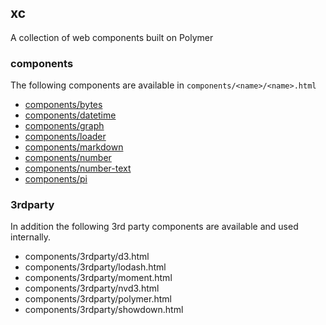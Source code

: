 ## xc

A collection of web components built on Polymer


### components

The following components are available in `components/<name>/<name>.html`

- [components/bytes](components/bytes/bytes.md)
- [components/datetime](components/datetime/datetime.md)
- [components/graph](components/graph/graph.md)
- [components/loader](components/loader/loader.md)
- [components/markdown](components/markdown/markdown.md)
- [components/number](components/number/number.md)
- [components/number-text](components/number-text/number-text.md)
- [components/pi](components/pi/pi.md)


### 3rdparty

In addition the following 3rd party components are available and used internally.

- components/3rdparty/d3.html
- components/3rdparty/lodash.html
- components/3rdparty/moment.html
- components/3rdparty/nvd3.html
- components/3rdparty/polymer.html
- components/3rdparty/showdown.html
